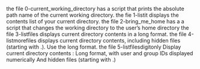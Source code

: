the file 0-current_working_directory has a script that prints the absolute path name of the current working directory.
the fie 1-listit displays the contents list of your current directory.
the file 2-bring_me_home has a a script that changes the working directory to the user’s home directory
the file 3-listfiles displays current directory contents in a long format.
the file 4-listmorefiles displays current directory contents, including hidden files (starting with .). Use the long format.
the file 5-listfilesdigitonly Display current directory contents : Long format, with user and group IDs displayed numerically And hidden files (starting with .)
